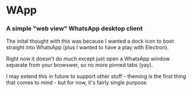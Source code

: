 # WApp

### A simple "web view" WhatsApp desktop client

The inital thought with this was because I wanted a dock icon to boot straight
into WhatsApp (plus I wanted to have a play with Electron).

Right now it doesn't do much except just open a WhatsApp window separate from 
your browswer, so no more pinned tabs (yay).

I may extend this in future to support other stuff - theming is the first thing 
that comes to mind - but for now, it's fairly single purpose.
